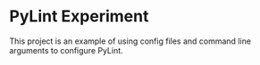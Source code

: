 # PyLint Experiment
This project is an example of using config files and command line arguments to configure PyLint.

